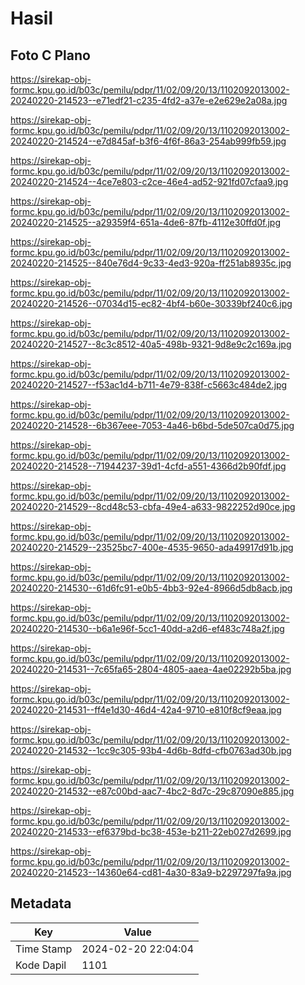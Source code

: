 # Hasil

## Foto C Plano

https://sirekap-obj-formc.kpu.go.id/b03c/pemilu/pdpr/11/02/09/20/13/1102092013002-20240220-214523--e71edf21-c235-4fd2-a37e-e2e629e2a08a.jpg

https://sirekap-obj-formc.kpu.go.id/b03c/pemilu/pdpr/11/02/09/20/13/1102092013002-20240220-214524--e7d845af-b3f6-4f6f-86a3-254ab999fb59.jpg

https://sirekap-obj-formc.kpu.go.id/b03c/pemilu/pdpr/11/02/09/20/13/1102092013002-20240220-214524--4ce7e803-c2ce-46e4-ad52-921fd07cfaa9.jpg

https://sirekap-obj-formc.kpu.go.id/b03c/pemilu/pdpr/11/02/09/20/13/1102092013002-20240220-214525--a29359f4-651a-4de6-87fb-4112e30ffd0f.jpg

https://sirekap-obj-formc.kpu.go.id/b03c/pemilu/pdpr/11/02/09/20/13/1102092013002-20240220-214525--840e76d4-9c33-4ed3-920a-ff251ab8935c.jpg

https://sirekap-obj-formc.kpu.go.id/b03c/pemilu/pdpr/11/02/09/20/13/1102092013002-20240220-214526--07034d15-ec82-4bf4-b60e-30339bf240c6.jpg

https://sirekap-obj-formc.kpu.go.id/b03c/pemilu/pdpr/11/02/09/20/13/1102092013002-20240220-214527--8c3c8512-40a5-498b-9321-9d8e9c2c169a.jpg

https://sirekap-obj-formc.kpu.go.id/b03c/pemilu/pdpr/11/02/09/20/13/1102092013002-20240220-214527--f53ac1d4-b711-4e79-838f-c5663c484de2.jpg

https://sirekap-obj-formc.kpu.go.id/b03c/pemilu/pdpr/11/02/09/20/13/1102092013002-20240220-214528--6b367eee-7053-4a46-b6bd-5de507ca0d75.jpg

https://sirekap-obj-formc.kpu.go.id/b03c/pemilu/pdpr/11/02/09/20/13/1102092013002-20240220-214528--71944237-39d1-4cfd-a551-4366d2b90fdf.jpg

https://sirekap-obj-formc.kpu.go.id/b03c/pemilu/pdpr/11/02/09/20/13/1102092013002-20240220-214529--8cd48c53-cbfa-49e4-a633-9822252d90ce.jpg

https://sirekap-obj-formc.kpu.go.id/b03c/pemilu/pdpr/11/02/09/20/13/1102092013002-20240220-214529--23525bc7-400e-4535-9650-ada49917d91b.jpg

https://sirekap-obj-formc.kpu.go.id/b03c/pemilu/pdpr/11/02/09/20/13/1102092013002-20240220-214530--61d6fc91-e0b5-4bb3-92e4-8966d5db8acb.jpg

https://sirekap-obj-formc.kpu.go.id/b03c/pemilu/pdpr/11/02/09/20/13/1102092013002-20240220-214530--b6a1e96f-5cc1-40dd-a2d6-ef483c748a2f.jpg

https://sirekap-obj-formc.kpu.go.id/b03c/pemilu/pdpr/11/02/09/20/13/1102092013002-20240220-214531--7c65fa65-2804-4805-aaea-4ae02292b5ba.jpg

https://sirekap-obj-formc.kpu.go.id/b03c/pemilu/pdpr/11/02/09/20/13/1102092013002-20240220-214531--ff4e1d30-46d4-42a4-9710-e810f8cf9eaa.jpg

https://sirekap-obj-formc.kpu.go.id/b03c/pemilu/pdpr/11/02/09/20/13/1102092013002-20240220-214532--1cc9c305-93b4-4d6b-8dfd-cfb0763ad30b.jpg

https://sirekap-obj-formc.kpu.go.id/b03c/pemilu/pdpr/11/02/09/20/13/1102092013002-20240220-214532--e87c00bd-aac7-4bc2-8d7c-29c87090e885.jpg

https://sirekap-obj-formc.kpu.go.id/b03c/pemilu/pdpr/11/02/09/20/13/1102092013002-20240220-214533--ef6379bd-bc38-453e-b211-22eb027d2699.jpg

https://sirekap-obj-formc.kpu.go.id/b03c/pemilu/pdpr/11/02/09/20/13/1102092013002-20240220-214523--14360e64-cd81-4a30-83a9-b2297297fa9a.jpg


## Metadata

| Key        | Value               |
| ---------- | ------------------- |
| Time Stamp | 2024-02-20 22:04:04 |
| Kode Dapil | 1101                |



